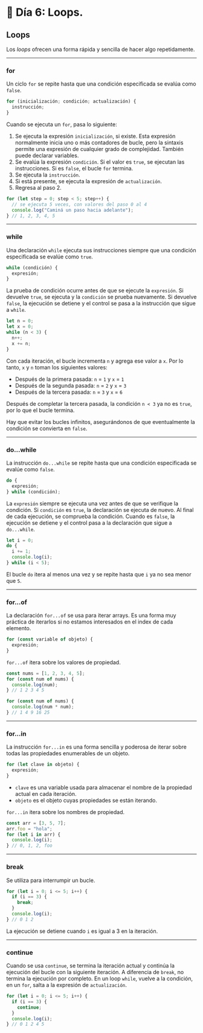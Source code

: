 # 📔 Día 6: Loops.

## Loops

Los _loops_ ofrecen una forma rápida y sencilla de hacer algo repetidamente.

---

### for

Un ciclo `for` se repite hasta que una condición especificada se evalúa como `false`.

```javascript
for (inicialización; condición; actualización) {
  instrucción;
}
```

Cuando se ejecuta un `for`, pasa lo siguiente:

1. Se ejecuta la expresión `inicialización`, si existe. Esta expresión normalmente inicia uno o más contadores de bucle, pero la sintaxis permite una expresión de cualquier grado de complejidad. También puede declarar variables.
2. Se evalúa la expresión `condición`. Si el valor es `true`, se ejecutan las instrucciones. Si es `false`, el bucle `for` termina.
3. Se ejecuta la `instrucción`.
4. Si está presente, se ejecuta la expresión de `actualización`.
5. Regresa al paso 2.

```javascript
for (let step = 0; step < 5; step++) {
  // se ejecuta 5 veces, con valores del paso 0 al 4
  console.log("Caminá un paso hacia adelante");
} // 1, 2, 3, 4, 5
```

---

### while

Una declaración `while` ejecuta sus instrucciones siempre que una condición especificada se evalúe como `true`.

```javascript
while (condición) {
  expresión;
}
```

La prueba de condición ocurre antes de que se ejecute la `expresión`. Si devuelve `true`, se ejecuta y la `condición` se prueba nuevamente. Si devuelve `false`, la ejecución se detiene y el control se pasa a la instrucción que sigue a `while`.

```javascript
let n = 0;
let x = 0;
while (n < 3) {
  n++;
  x += n;
}
```

Con cada iteración, el bucle incrementa `n` y agrega ese valor a `x`. Por lo tanto, `x` y `n` toman los siguientes valores:

- Después de la primera pasada: `n` = `1` y `x` = `1`
- Después de la segunda pasada: `n` = `2` y `x` = `3`
- Después de la tercera pasada: `n` = `3` y `x` = `6`

Después de completar la tercera pasada, la condición `n < 3` ya no es `true`, por lo que el bucle termina.

Hay que evitar los bucles infinitos, asegurándonos de que eventualmente la condición se convierta en `false`.

---

### do...while

La instrucción `do...while` se repite hasta que una condición especificada se evalúe como `false`.

```javascript
do {
  expresión;
} while (condición);
```

La `expresión` siempre se ejecuta una vez antes de que se verifique la condición.
Si `condición` es `true`, la declaración se ejecuta de nuevo. Al final de cada ejecución, se comprueba la condición. Cuando es `false`, la ejecución se detiene y el control pasa a la declaración que sigue a `do...while`.

```javascript
let i = 0;
do {
  i += 1;
  console.log(i);
} while (i < 5);
```

El bucle `do` itera al menos una vez y se repite hasta que `i` ya no sea menor que `5`.

---

### for...of

La declaración `for...of` se usa para iterar arrays. Es una forma muy práctica de iterarlos si no estamos interesados en el index de cada elemento.

```javascript
for (const variable of objeto) {
  expresión;
}
```

`for...of` itera sobre los valores de propiedad.

```javascript
const nums = [1, 2, 3, 4, 5];
for (const num of nums) {
  console.log(num);
} // 1 2 3 4 5

for (const num of nums) {
  console.log(num * num);
} // 1 4 9 16 25
```

---

### for...in

La instrucción `for...in` es una forma sencilla y poderosa de iterar sobre todas las propiedades enumerables de un objeto.

```javascript
for (let clave in objeto) {
  expresión;
}
```

- `clave` es una variable usada para almacenar el nombre de la propiedad actual en cada iteración.
- `objeto` es el objeto cuyas propiedades se están iterando.

`for...in` itera sobre los nombres de propiedad.

```javascript
const arr = [3, 5, 7];
arr.foo = "hola";
for (let i in arr) {
  console.log(i);
} // 0, 1, 2, foo
```

---

### break

Se utiliza para interrumpir un bucle.

```javascript
for (let i = 0; i <= 5; i++) {
  if (i == 3) {
    break;
  }
  console.log(i);
} // 0 1 2
```

La ejecución se detiene cuando `i` es igual a 3 en la iteración.

---

### continue

Cuando se usa `continue`, se termina la iteración actual y continúa la ejecución del bucle con la siguiente iteración. A diferencia de `break`, no termina la ejecución por completo. En un loop `while`, vuelve a la condición, en un `for`, salta a la expresión de `actualización`.

```javascript
for (let i = 0; i <= 5; i++) {
  if (i == 3) {
    continue;
  }
  console.log(i);
} // 0 1 2 4 5
```
